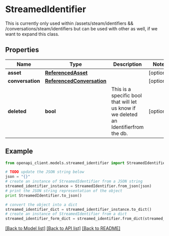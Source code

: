 # StreamedIdentifier

This is currently only used within /assets/steam/identifiers && /conversations/steam/identifiers but can be used with other as well, if we want to expand this class.

## Properties
Name | Type | Description | Notes
------------ | ------------- | ------------- | -------------
**asset** | [**ReferencedAsset**](ReferencedAsset.md) |  | [optional] 
**conversation** | [**ReferencedConversation**](ReferencedConversation.md) |  | [optional] 
**deleted** | **bool** | This is a specific bool that will let us know if we deleted an Identifierfrom the db. | [optional] 

## Example

```python
from openapi_client.models.streamed_identifier import StreamedIdentifier

# TODO update the JSON string below
json = "{}"
# create an instance of StreamedIdentifier from a JSON string
streamed_identifier_instance = StreamedIdentifier.from_json(json)
# print the JSON string representation of the object
print StreamedIdentifier.to_json()

# convert the object into a dict
streamed_identifier_dict = streamed_identifier_instance.to_dict()
# create an instance of StreamedIdentifier from a dict
streamed_identifier_form_dict = streamed_identifier.from_dict(streamed_identifier_dict)
```
[[Back to Model list]](../README.md#documentation-for-models) [[Back to API list]](../README.md#documentation-for-api-endpoints) [[Back to README]](../README.md)


